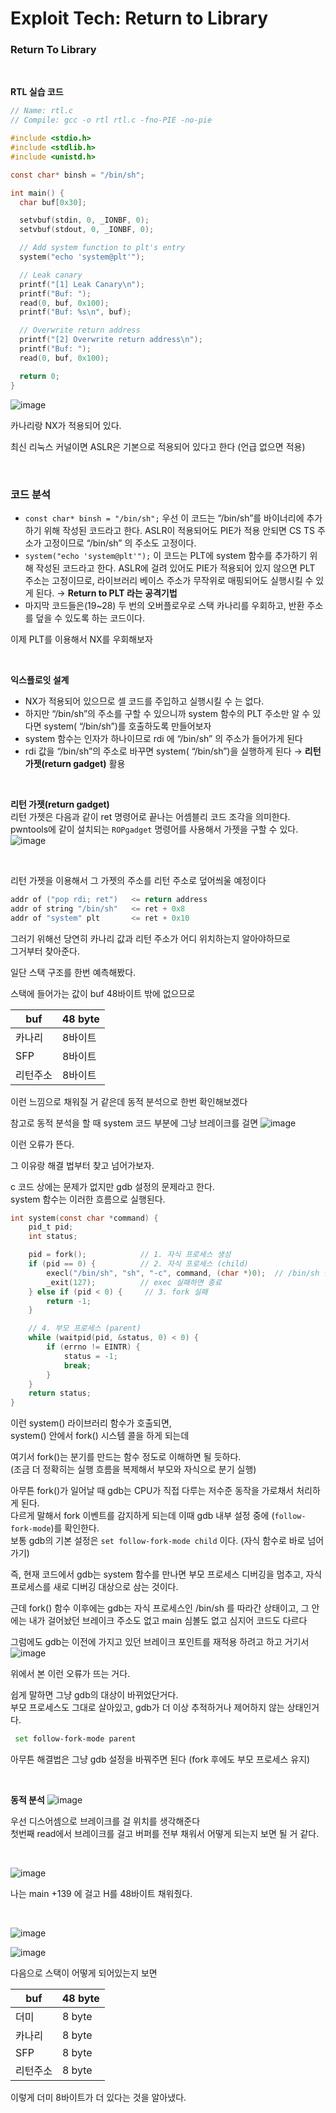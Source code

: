 # **Exploit Tech: Return to Library**

### **Return To Library**

<br>

**RTL 실습 코드**
```c
// Name: rtl.c
// Compile: gcc -o rtl rtl.c -fno-PIE -no-pie

#include <stdio.h>
#include <stdlib.h>
#include <unistd.h>

const char* binsh = "/bin/sh";

int main() {
  char buf[0x30];

  setvbuf(stdin, 0, _IONBF, 0);
  setvbuf(stdout, 0, _IONBF, 0);

  // Add system function to plt's entry
  system("echo 'system@plt'");

  // Leak canary
  printf("[1] Leak Canary\n");
  printf("Buf: ");
  read(0, buf, 0x100);
  printf("Buf: %s\n", buf);

  // Overwrite return address
  printf("[2] Overwrite return address\n");
  printf("Buf: ");
  read(0, buf, 0x100);

  return 0;
}
```
![image](https://github.com/user-attachments/assets/3a8b7a6d-d2c0-496c-a0aa-1072d01bf667)

카나리랑 NX가 적용되어 있다. 

최신 리눅스 커널이면 ASLR은 기본으로 적용되어 있다고 한다 (언급 없으면 적용)

<br>

### 코드 분석

- `const char* binsh = "/bin/sh";`  우선 이 코드는 “/bin/sh”를 바이너리에 추가하기 위해 작성된 코드라고 한다. ASLR이 적용되어도 PIE가 적용 안되면 CS TS 주소가 고정이므로 “/bin/sh” 의 주소도 고정이다.
- `system("echo 'system@plt'");` 이 코드는 PLT에 system 함수를 추가하기 위해 작성된 코드라고 한다. ASLR에 걸려 있어도 PIE가 적용되어 있지 않으면 PLT 주소는 고정이므로, 라이브러리 베이스 주소가 무작위로 매핑되어도 실행시킬 수 있게 된다.
→ **Return to PLT 라는 공격기법**
- 마지막 코드들은(19~28) 두 번의 오버플로우로 스택 카나리를 우회하고, 반환 주소를 덮을 수 있도록 하는 코드이다.

이제 PLT를 이용해서 NX를 우회해보자

<br>

**익스플로잇 설계**

- NX가 적용되어 있으므로 셀 코드를 주입하고 실행시킬 수 는 없다.
- 하지만  “/bin/sh”의 주소를 구할 수 있으니까 system 함수의 PLT 주소만 알 수 있다면 
system( “/bin/sh”)를 호출하도록 만들어보자
- system 함수는 인자가 하나이므로 rdi 에  “/bin/sh” 의 주소가 들어가게 된다
- rdi 값을  “/bin/sh”의 주소로 바꾸면 system( “/bin/sh”)을 실행하게 된다
→ **리턴 가젯(return gadget)** 활용

<br>

**리턴 가젯(return gadget)**  
리턴 가젯은 다음과 같이 ret 명령어로 끝나는 어셈블리 코드 조각을 의미한다.  
pwntools에 같이 설치되는 `ROPgadget` 명령어를 사용해서 가젯을 구할 수 있다.  
![image](https://github.com/user-attachments/assets/27d914d4-9848-4285-bd17-51fbd3e6dcc1)

<br>

리턴 가젯을 이용해서 그 가젯의 주소를 리턴 주소로 덮어씌울 예정이다

```c
addr of ("pop rdi; ret")   <= return address
addr of string "/bin/sh"   <= ret + 0x8
addr of "system" plt       <= ret + 0x10
```

그러기 위해선 당연히 카나리 값과 리턴 주소가 어디 위치하는지 알아야하므로  
그거부터 찾아준다.

일단 스택 구조를 한번 예측해봤다.

스택에 들어가는 값이 buf 48바이트 밖에 없으므로 

| buf | 48 byte |
| --- | --- |
| 카나리 | 8바이트 |
| SFP | 8바이트 |
| 리턴주소 | 8바이트 |

이런 느낌으로 채워질 거 같은데 동적 분석으로 한번 확인해보겠다    

참고로 동적 분석을 할 때 system 코드 부분에 그냥 브레이크를 걸면 
![image](https://github.com/user-attachments/assets/f378b6c2-a445-4826-b7b7-7a724b0cd6b4)

이런 오류가 뜬다.   

그 이유랑 해결 법부터 찾고 넘어가보자.   

c 코드 상에는 문제가 없지만 gdb 설정의 문제라고 한다.  
system 함수는 이러한 흐름으로 실행된다.  

```c
int system(const char *command) {
    pid_t pid;
    int status;

    pid = fork();            // 1. 자식 프로세스 생성
    if (pid == 0) {          // 2. 자식 프로세스 (child)
        execl("/bin/sh", "sh", "-c", command, (char *)0);  // /bin/sh 실행
        _exit(127);          // exec 실패하면 종료
    } else if (pid < 0) {     // 3. fork 실패
        return -1;
    }

    // 4. 부모 프로세스 (parent)
    while (waitpid(pid, &status, 0) < 0) {
        if (errno != EINTR) {
            status = -1;
            break;
        }
    }
    return status;
}
```

이런 system() 라이브러리 함수가 호출되면,  
system() 안에서 fork() 시스템 콜을 하게 되는데 

여기서 fork()는 분기를 만드는 함수 정도로 이해하면 될 듯하다.   
(조금 더 정확히는 실행 흐름을 복제해서 부모와 자식으로 분기 실행) 

아무튼 fork()가 일어날 때 gdb는 CPU가 직접 다루는 저수준 동작을 가로채서 처리하게 된다.  
다르게 말해서 fork 이벤트를 감지하게 되는데 이때 gdb 내부 설정 중에  (`follow-fork-mode`)를 확인한다.   
보통 gdb의 기본 설정은 `set follow-fork-mode child` 이다. (자식 함수로 바로 넘어가기)    
 
즉, 현재 코드에서 gdb는 system 함수를 만나면 부모 프로세스 디버깅을 멈추고, 자식 프로세스를 새로 디버깅 대상으로 삼는 것이다.   

근데 fork() 함수 이후에는 gdb는 자식 프로세스인 /bin/sh 를 따라간 상태이고, 그 안에는 내가 걸어놨던 브레이크 주소도 없고 main 심볼도 없고 심지어 코드도 다르다  

그럼에도 gdb는 이전에 가지고 있던 브레이크 포인트를 재적용 하려고 하고 거기서
![image](https://github.com/user-attachments/assets/26905d09-75b9-4388-b0de-8f0547b6e1d3)

위에서 본 이런 오류가 뜨는 거다.  

쉽게 말하면 그냥 gdb의 대상이 바뀌었단거다.  
부모 프로세스도 그대로 살아있고, gdb가 더 이상 추적하거나 제어하지 않는 상태인거다.

```bash
 set follow-fork-mode parent
```

아무튼 해결법은 그냥 gdb 설정을 바꿔주면 된다 (fork 후에도 부모 프로세스 유지)  

<br>

**동적 분석**
![image](https://github.com/user-attachments/assets/55ab9f64-8962-4809-a17f-94fbea18562c)

우선 디스어셈으로 브레이크를 걸 위치를 생각해준다  
첫번째 read에서 브레이크를 걸고 버퍼를 전부 채워서 어떻게 되는지 보면 될 거 같다.  

<br>

![image](https://github.com/user-attachments/assets/6d381d03-e8a2-4da5-bbf8-6598f427f61a)

나는 main +139 에 걸고 H를 48바이트 채워줬다.  

<br>

![image](https://github.com/user-attachments/assets/ad8d8f6b-bf24-4bfe-b1f7-8a3ec35a9d74)

![image](https://github.com/user-attachments/assets/a93f16e7-7497-4dd7-b3a8-5c8c54606fe5)

다음으로 스택이 어떻게 되어있는지 보면

| buf | 48 byte |
| --- | --- |
| 더미 | 8 byte |
| 카나리 | 8 byte |
| SFP | 8 byte |
| 리턴주소 | 8 byte |

이렇게 더미 8바이트가 더 있다는 것을 알아냈다.

<br>
